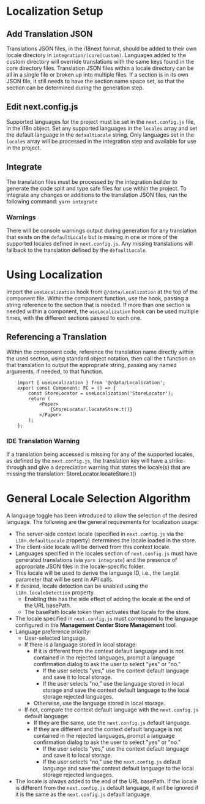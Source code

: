 # Localization Setup

## Add Translation JSON

Translations JSON files, in the i18next format, should be added to their own locale directory in `integration/(core|custom)`. Languages added to the custom directory will override translations with the same keys found in the core directory files. Translation JSON files within a locale directory can be all in a single file or broken up into multiple files. If a section is in its own JSON file, it still needs to have the section name space set, so that the section can be determined during the generation step.

## Edit next.config.js

Supported languages for the project must be set in the `next.config.js` file, in the i18n object. Set any supported languages in the `locales` array and set the default language in the `defaultLocale` string. Only languages set in the `locales` array will be processed in the integration step and available for use in the project.

## Integrate

The translation files must be processed by the integration builder to generate the code split and type safe files for use within the project. To integrate any changes or additions to the translation JSON files, run the following command: `yarn integrate`

### Warnings

There will be console warnings output during generation for any translation that exists on the `defaultLocale` but is missing in one or more of the supported locales defined in `next.config.js`. Any missing translations will fallback to the translation defined by the `defaultLocale`.

# Using Localization

Import the `useLocalization` hook from `@/data/Localization` at the top of the component file. Within the component function, use the hook, passing a string reference to the section that is needed. If more than one section is needed within a component, the `useLocalization` hook can be used multiple times, with the different sections passed to each one.

## Referencing a Translation

Within the component code, reference the translation name directly within the used section, using standard object notation, then call the t function on that translation to output the appropriate string, passing any named arguments, if needed, to that function.

    	import { useLocalization } from '@/data/Localization';
    	export const Component: FC = () => {
    		const StoreLocator = useLocalization('StoreLocator');
    		return (
    			<Paper>
    				{StoreLocator.locateStore.t()}
    			</Paper>
    		);
    	};

### IDE Translation Warning

If a translation being accessed is missing for any of the supported locales, as defined by the `next.config.js`, the translation key will have a strike-through and give a depreciation warning that states the locale(s) that are missing the translation: StoreLocator.~~locateStare~~.t()

# General Locale Selection Algorithm

A language toggle has been introduced to allow the selection of the desired language. The following are the general requirements for localization usage:

- The server-side context locale (specified in `next.config.js` via the `i18n.defaultLocale` property) determines the locale loaded in the store.
- The client-side locale will be derived from this context locale.
- Languages specified in the locales section of `next.config.js` must have generated translations (via `yarn integrate`) and the presence of appropriate JSON files in the locale-specific folder.
- This locale will be used to derive the language ID, i.e., the `langId` parameter that will be sent in API calls.
- If desired, locale detection can be enabled using the `i18n.localeDetection` property.
  - Enabling this has the side effect of adding the locale at the end of the URL basePath.
  - The basePath locale token then activates that locale for the store.
- The locale specified in `next.config.js` must correspond to the language configured in the **Management Center Store Management** tool.
- Language preference priority:
  - User-selected language.
  - If there is a language stored in local storage:
    - If it is different from the context default language and is not contained in the rejected languages, prompt a language confirmation dialog to ask the user to select "yes" or "no."
      - If the user selects "yes," use the context default language and save it to local storage.
      - If the user selects "no," use the language stored in local storage and save the context default language to the local storage rejected languages.
    - Otherwise, use the language stored in local storage.
  - If not, compare the context default language with the `next.config.js` default language:
    - If they are the same, use the `next.config.js` default language.
    - If they are different and the context default language is not contained in the rejected languages, prompt a language confirmation dialog to ask the user to select "yes" or "no."
      - If the user selects "yes," use the context default language and save it to local storage.
      - If the user selects "no," use the `next.config.js` default language and save the context default language to the local storage rejected languages.
- The locale is always added to the end of the URL basePath. If the locale is different from the `next.config.js` default language, it will be ignored if it is the same as the `next.config.js` default language.
